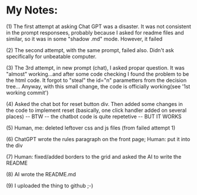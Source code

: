 # My Notes:

(1) The first attempt at asking Chat GPT was a disaster. It was not consistent in the prompt responsees, probably because I asked for readme files and similar, so it was in some "shadow .md" mode. However, it failed

(2) The second attempt, with the same prompt, failed also. Didn't ask specifically for unbeatable computer.

(3) The 3rd attempt, in new prompt (chat), I asked propar question. It was "almost" working...and after some code checking I found the problem to be the html code. It forgot to "steal" the id="n" parametters from the decision tree... Anyway, with this small change, the code is officially working(see '1st working commit')

(4) Asked the chat bot for reset button div. Then added some changes in the code to implement reset (basically, one click handler added on several places) -- BTW -- the chatbot code is quite repetetive -- BUT IT WORKS

(5) Human, me: deleted leftover css and js files (from failed attempt 1)

(6) ChatGPT wrote the rules paragraph on the front page; Human: put it into the div 

(7) Human: fixed/added borders to the grid and asked the AI to write the README

(8) AI wrote the README.md

(9) I uploaded the thing to github ;-)